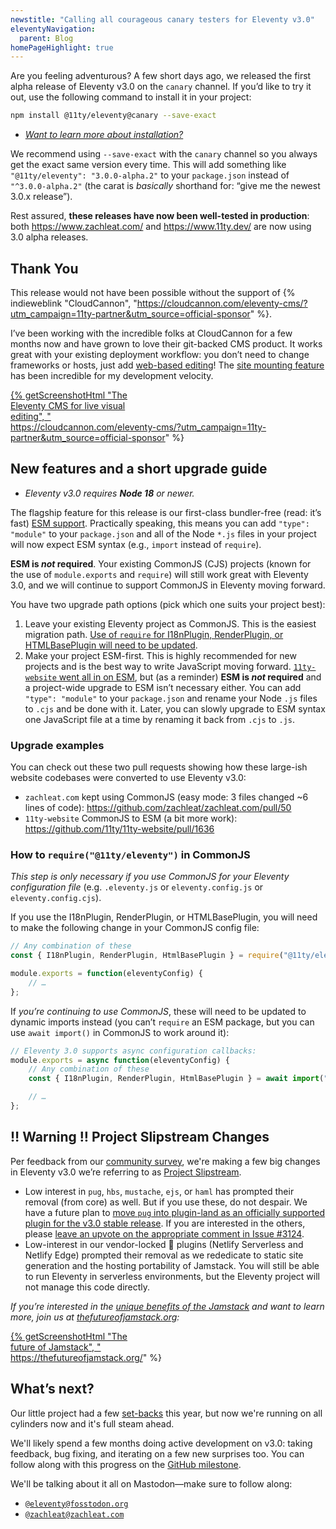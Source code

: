```yaml
---
newstitle: "Calling all courageous canary testers for Eleventy v3.0"
eleventyNavigation:
  parent: Blog
homePageHighlight: true
---
```

Are you feeling adventurous? A few short days ago, we released the first alpha release of Eleventy v3.0 on the `canary` channel. If you’d like to try it out, use the following command to install it in your project:

```sh
npm install @11ty/eleventy@canary --save-exact
```

* [_Want to learn more about installation?_](/docs/get-started/)

We recommend using `--save-exact` with the `canary` channel so you always get the exact same version every time. This will add something like `"@11ty/eleventy": "3.0.0-alpha.2"` to your `package.json` instead of `"^3.0.0-alpha.2"` (the carat is _basically_ shorthand for: “give me the newest 3.0.x release”).

Rest assured, **these releases have now been well-tested in production**: both https://www.zachleat.com/ and https://www.11ty.dev/ are now using 3.0 alpha releases.

## Thank You

This release would not have been possible without the support of {% indieweblink "CloudCannon", "https://cloudcannon.com/eleventy-cms/?utm_campaign=11ty-partner&utm_source=official-sponsor" %}.

I’ve been working with the incredible folks at CloudCannon for a few months now and have grown to love their git-backed CMS product. It works great with your existing deployment workflow: you don’t need to change frameworks or hosts, just add [web-based editing](https://www.zachleat.com/web/live-editing-cloudcannon/)! The [site mounting feature](https://www.zachleat.com/web/site-mounting/) has been incredible for my development velocity.

<a href="https://cloudcannon.com/eleventy-cms/?utm_campaign=11ty-partner&utm_source=official-sponsor" style="display: block; max-width: 16em" class="elv-externalexempt">{% getScreenshotHtml "The Eleventy CMS for live visual editing", "https://cloudcannon.com/eleventy-cms/?utm_campaign=11ty-partner&utm_source=official-sponsor" %}</a>

## New features and a short upgrade guide

* _Eleventy v3.0 requires **Node 18** or newer._

The flagship feature for this release is our first-class bundler-free (read: it’s fast) [ESM support](https://developer.mozilla.org/en-US/docs/Web/JavaScript/Guide/Modules). Practically speaking, this means you can add `"type": "module"` to your `package.json` and all of the Node `*.js` files in your project will now expect ESM syntax (e.g., `import` instead of `require`).

**ESM is _not_ required**. Your existing CommonJS (CJS) projects (known for the use of `module.exports` and `require`) will still work great with Eleventy 3.0, and we will continue to support CommonJS in Eleventy moving forward.

You have two upgrade path options (pick which one suits your project best):

1. Leave your existing Eleventy project as CommonJS. This is the easiest migration path. [Use of `require` for I18nPlugin, RenderPlugin, or HTMLBasePlugin will need to be updated](#how-to-require(@11ty/eleventy)-in-commonjs).
2. Make your project ESM-first. This is highly recommended for new projects and is the best way to write JavaScript moving forward. [`11ty-website` went all in on ESM](https://github.com/11ty/11ty-website/pull/1636), but (as a reminder) **ESM is _not_ required** and a project-wide upgrade to ESM isn’t necessary either. You can add `"type": "module"` to your `package.json` and rename your Node `.js` files to `.cjs` and be done with it. Later, you can slowly upgrade to ESM syntax one JavaScript file at a time by renaming it back from `.cjs` to `.js`.

### Upgrade examples

You can check out these two pull requests showing how these large-ish website codebases were converted to use Eleventy v3.0:

* `zachleat.com` kept using CommonJS (easy mode: 3 files changed ~6 lines of code): https://github.com/zachleat/zachleat.com/pull/50
* `11ty-website` CommonJS to ESM (a bit more work):  https://github.com/11ty/11ty-website/pull/1636

### How to `require("@11ty/eleventy")` in CommonJS

_This step is only necessary if you use CommonJS for your Eleventy configuration file_ (e.g. `.eleventy.js` or `eleventy.config.js` or `eleventy.config.cjs`).

If you use the I18nPlugin, RenderPlugin, or HTMLBasePlugin, you will need to make the following change in your CommonJS config file:

```js
// Any combination of these
const { I18nPlugin, RenderPlugin, HtmlBasePlugin } = require("@11ty/eleventy");

module.exports = function(eleventyConfig) {
	// …
};
```

If _you’re continuing to use CommonJS_, these will need to be updated to dynamic imports instead (you can’t `require` an ESM package, but you can use `await import()` in CommonJS to work around it):

```js
// Eleventy 3.0 supports async configuration callbacks:
module.exports = async function(eleventyConfig) {
	// Any combination of these
	const { I18nPlugin, RenderPlugin, HtmlBasePlugin } = await import("@11ty/eleventy");

	// …
};
```

## ‼️ Warning ‼️ Project Slipstream Changes

Per feedback from our [community survey](https://www.11ty.dev/blog/community-survey-results/), we're making a few big changes in Eleventy v3.0 we’re referring to as [Project Slipstream](https://github.com/11ty/eleventy/pull/3074).

* Low interest in `pug`, `hbs`, `mustache`, `ejs`, or `haml` has prompted their removal (from core) as well. But if you use these, do not despair. We have a future plan to [move `pug` into plugin-land as an officially supported plugin for the v3.0 stable release](https://github.com/11ty/eleventy/issues/3081). If you are interested in the others, please [leave an upvote on the appropriate comment in Issue #3124](https://github.com/11ty/eleventy/issues/3124).
* Low-interest in our vendor-locked 😬 plugins (Netlify Serverless and Netlify Edge) prompted their removal as we rededicate to static site generation and the hosting portability of Jamstack. You will still be able to run Eleventy in serverless environments, but the Eleventy project will not manage this code directly.

_If you’re interested in the [unique benefits of the Jamstack](https://www.zachleat.com/web/jamstack-future/) and want to learn more, join us at [thefutureofjamstack.org](https://thefutureofjamstack.org/):_

<a href="https://thefutureofjamstack.org/" style="display: block; max-width: 16em" class="elv-externalexempt">{% getScreenshotHtml "The future of Jamstack", "https://thefutureofjamstack.org/" %}</a>


## What’s next?

Our little project had a few [set-backs](https://www.zachleat.com/web/eleventy-side-project/) this year, but now we're running on all cylinders now and it's full steam ahead.

We'll likely spend a few months doing active development on v3.0: taking feedback, bug fixing, and iterating on a few new surprises too. You can follow along with this progress on the [GitHub milestone](https://github.com/11ty/eleventy/milestone/40?closed=1).

We'll be talking about it all on Mastodon—make sure to follow along:

* [`@eleventy@fosstodon.org`](https://fosstodon.org/@eleventy)
* [`@zachleat@zachleat.com`](https://zachleat.com/@zachleat)
